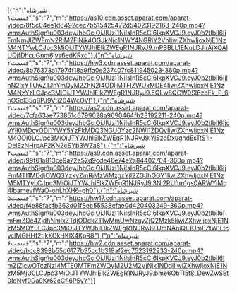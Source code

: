 [{"n":"شیرشاه قسمت۱","s":"7","m":"https://as10.cdn.asset.aparat.com/aparat-video/8f5c04ee1d8492cec7b515425472d54023192163-240p.mp4?wmsAuthSign\u003deyJhbGciOiJIUzI1NiIsInR5cCI6IkpXVCJ9.eyJ0b2tlbiI6IjFmNmJlZWFmN2RiM2FlNjk4OGJkNjc1NWY4NGRjY2VhIiwiZXhwIjoxNjE1NzM4NTYwLCJpc3MiOiJTYWJhIElkZWEgR1NJRyJ9.mPBBLL1ENuLDJIrAjXQAlUQjfDhcuGnm6jvs6edKRxo"},{"n":"شیرشاه قسمت۲","s":"7","m":"https://hw3.cdn.asset.aparat.com/aparat-video/8b76373a17974f18a9ffa0e237407fc811945023-360p.mp4?wmsAuthSign\u003deyJhbGciOiJIUzI1NiIsInR5cCI6IkpXVCJ9.eyJ0b2tlbiI6IjlhN2IxYTUwZTJhYmQyM2ZhN2I4ODljMTFlZWUxMDE4IiwiZXhwIjoxNjE1NzM4NzYzLCJpc3MiOiJTYWJhIElkZWEgR1NJRyJ9.5QLw8QCW0SI6zbFk_P_6nOSoI35qBPJ9Vtj204WcOVI"},{"n":"شیرشاه قسمت۳","s":"7","m":"https://as2.cdn.asset.aparat.com/aparat-video/7cfa63ae773851c6799028a9690464fb23192211-240p.mp4?wmsAuthSign\u003deyJhbGciOiJIUzI1NiIsInR5cCI6IkpXVCJ9.eyJ0b2tlbiI6IjcyYjI0MDcyODI1YWY5YzFkMDQ3NGU0Yzc2NWI1ZDQyIiwiZXhwIjoxNjE1NzM4ODI0LCJpc3MiOiJTYWJhIElkZWEgR1NJRyJ9.YjSzqDxughdEsTtS1I-OelEzNHrpAF2KN2cSYb3WZa8"},{"n":"شیرشاه قسمت۴","s":"7","m":"https://as9.cdn.asset.aparat.com/aparat-video/99f61a813ce9a72e52d9cde46e74e2a84402704-360p.mp4?wmsAuthSign\u003deyJhbGciOiJIUzI1NiIsInR5cCI6IkpXVCJ9.eyJ0b2tlbiI6IjFmMTI1MDdjOWQ3YzkyZmRjMzViMzgxYjI2ZGJhOGY1IiwiZXhwIjoxNjE1NzM5MTYyLCJpc3MiOiJTYWJhIElkZWEgR1NJRyJ9.3Nl2RUftm1gs0ARWYiMq4IbamevfWaO-ohLhXH6-gh0"},{"n":"شیرشاه قسمت۵","s":"7","m":"https://hw17.cdn.asset.aparat.com/aparat-video/f4e88faefb363d01f8eb55538efae0d420403249-360p.mp4?wmsAuthSign\u003deyJhbGciOiJIUzI1NiIsInR5cCI6IkpXVCJ9.eyJ0b2tlbiI6ImFmZDc4ZjdhNmIxZTdjODdkZTIwMmUwNzgyZjQ2Mzk5IiwiZXhwIjoxNjE1NzM5MDY0LCJpc3MiOiJTYWJhIElkZWEgR1NJRyJ9.UmNAniQIHUmFZtW1LtcyclMGHHf2tjkXOkHKlX4KpR8"},{"n":"شیرشاه قسمت۶","s":"7","m":"https://hw2.cdn.asset.aparat.com/aparat-video/bcc8398b55d6177b95cc1b319af2ec7523192233-240p.mp4?wmsAuthSign\u003deyJhbGciOiJIUzI1NiIsInR5cCI6IkpXVCJ9.eyJ0b2tlbiI6ImZjZjcwOTczNzI4MTE0MTFmZWQyM2U2M2VjNjk1NDdlIiwiZXhwIjoxNjE1NzM5MjU0LCJpc3MiOiJTYWJhIElkZWEgR1NJRyJ9.bme6QbTI5t8_DewZwSEt0IdNyf0Da9Kr62cCfi6P5yY"}]
